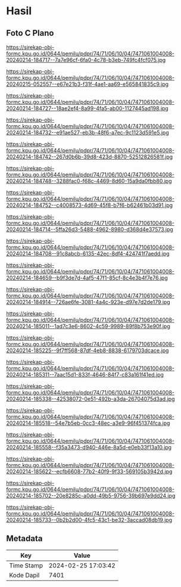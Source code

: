 # Hasil

## Foto C Plano

https://sirekap-obj-formc.kpu.go.id/0644/pemilu/pdpr/74/71/06/10/04/7471061004008-20240214-184717--7a7e96cf-6fa0-4c78-b3eb-749fc4fcf075.jpg

https://sirekap-obj-formc.kpu.go.id/0644/pemilu/pdpr/74/71/06/10/04/7471061004008-20240215-052557--e67e21b3-f31f-4ae1-aa69-e565841835c9.jpg

https://sirekap-obj-formc.kpu.go.id/0644/pemilu/pdpr/74/71/06/10/04/7471061004008-20240214-184727--18ae2ef4-8a99-4fa5-ab00-1127445ad198.jpg

https://sirekap-obj-formc.kpu.go.id/0644/pemilu/pdpr/74/71/06/10/04/7471061004008-20240214-184732--e91ae527-eb3b-48f6-a7ec-9c1123d591e5.jpg

https://sirekap-obj-formc.kpu.go.id/0644/pemilu/pdpr/74/71/06/10/04/7471061004008-20240214-184742--267d0b6b-39d8-423d-8870-52512826581f.jpg

https://sirekap-obj-formc.kpu.go.id/0644/pemilu/pdpr/74/71/06/10/04/7471061004008-20240214-184748--3288fac0-f68c-4469-8d60-15a9da0fbb80.jpg

https://sirekap-obj-formc.kpu.go.id/0644/pemilu/pdpr/74/71/06/10/04/7471061004008-20240214-184752--c4008573-4d69-45f8-b7f6-b62461b03d91.jpg

https://sirekap-obj-formc.kpu.go.id/0644/pemilu/pdpr/74/71/06/10/04/7471061004008-20240214-184714--5ffa26d3-5488-4962-8980-d368d4e37573.jpg

https://sirekap-obj-formc.kpu.go.id/0644/pemilu/pdpr/74/71/06/10/04/7471061004008-20240214-184708--91c8abcb-6135-42ec-8df4-424741f7aedd.jpg

https://sirekap-obj-formc.kpu.go.id/0644/pemilu/pdpr/74/71/06/10/04/7471061004008-20240214-184659--b9f3de7d-4af5-47f1-85cf-8c4e3b4f7e76.jpg

https://sirekap-obj-formc.kpu.go.id/0644/pemilu/pdpr/74/71/06/10/04/7471061004008-20240214-184914--726ae6fe-3081-4a4c-923e-d97e7d2de179.jpg

https://sirekap-obj-formc.kpu.go.id/0644/pemilu/pdpr/74/71/06/10/04/7471061004008-20240214-185011--1ad7c3e6-8602-4c59-9989-89f8b753e90f.jpg

https://sirekap-obj-formc.kpu.go.id/0644/pemilu/pdpr/74/71/06/10/04/7471061004008-20240214-185225--9f7ff568-87df-4eb8-8838-6179703dcace.jpg

https://sirekap-obj-formc.kpu.go.id/0644/pemilu/pdpr/74/71/06/10/04/7471061004008-20240214-185311--7aac15d1-833f-4646-84f7-c83a161f41ed.jpg

https://sirekap-obj-formc.kpu.go.id/0644/pemilu/pdpr/74/71/06/10/04/7471061004008-20240214-185338--42538072-0e51-492b-a3da-26704075d3ad.jpg

https://sirekap-obj-formc.kpu.go.id/0644/pemilu/pdpr/74/71/06/10/04/7471061004008-20240214-185518--54e7b5eb-0cc3-48ec-a3e9-96f451374fca.jpg

https://sirekap-obj-formc.kpu.go.id/0644/pemilu/pdpr/74/71/06/10/04/7471061004008-20240214-185558--f35a3473-d940-446e-8a5d-e0eb33f13a10.jpg

https://sirekap-obj-formc.kpu.go.id/0644/pemilu/pdpr/74/71/06/10/04/7471061004008-20240214-185622--ecfb6608-77b2-40f9-9f33-569105b3942d.jpg

https://sirekap-obj-formc.kpu.go.id/0644/pemilu/pdpr/74/71/06/10/04/7471061004008-20240214-185702--20e8285c-a0dd-49b5-9756-39b697e9dd24.jpg

https://sirekap-obj-formc.kpu.go.id/0644/pemilu/pdpr/74/71/06/10/04/7471061004008-20240214-185733--0b2b2d00-4fc5-43c1-be32-3accad08db19.jpg


## Metadata

| Key        | Value               |
| ---------- | ------------------- |
| Time Stamp | 2024-02-25 17:03:42 |
| Kode Dapil | 7401                |



